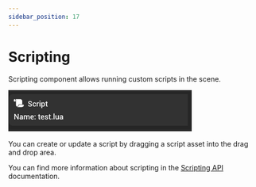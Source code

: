 ```yaml
---
sidebar_position: 17
---
```


# Scripting

Scripting component allows running custom scripts in the scene.

![Scripting](./img/scripting.png)

You can create or update a script by dragging a script asset into the drag and drop area.

You can find more information about scripting in the [Scripting API](/scripting/scripting.md) documentation.
